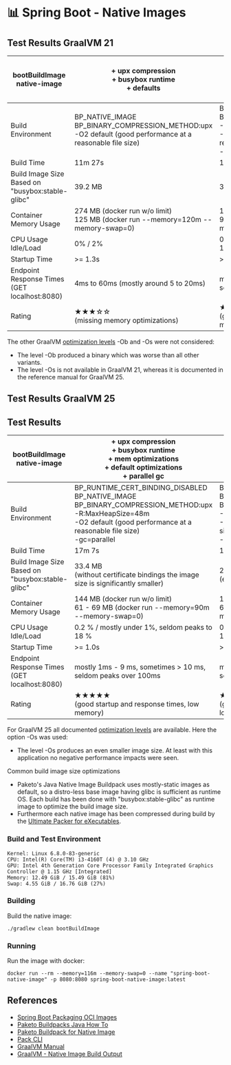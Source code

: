 
# 📊 Spring Boot - Native Images 

## Test Results GraalVM 21
| bootBuildImage native-image                                 | + upx compression<br> + busybox runtime<br> + defaults                                                          | + upx compression<br> + busybox runtime<br> + mem optimizations<br> + default optimizations<br> + parallel gc                                          |
|-------------------------------------------------------------|-----------------------------------------------------------------------------------------------------------------|--------------------------------------------------------------------------------------------------------------------------------------------------------|
| Build Environment                                           | BP_NATIVE_IMAGE<br>BP_BINARY_COMPRESSION_METHOD:upx<br>-O2 default (good performance at a reasonable file size) | BP_NATIVE_IMAGE<br>BP_BINARY_COMPRESSION_METHOD:upx<br>-R:MaxHeapSize=48m<br>-O2 default (good performance at a reasonable file size)<br> -gc=parallel | 
| Build Time                                                  | 11m 27s                                                                                                         | 11m 9s                                                                                                                                                 |
| Build Image Size<br>Based on "busybox:stable-glibc"         | 39.2 MB                                                                                                         | 39.4 MB                                                                                                                                                |
| Container Memory Usage                                      | 274 MB (docker run w/o limit)<br>125 MB (docker run --memory=120m --memory-swap=0)                              | 199 MB (docker run w/o limit)<br> 90 MB (docker run --memory=116m --memory-swap=0)                                                                     | 
| CPU Usage Idle/Load                                         | 0% / 2%                                                                                                         | 0.2 % / mostly under 1%, seldom peaks to 18 %                                                                                                          | 
| Startup Time | \>= 1.3s                                                                                                        | \>= 1.1s                                                                                                                                               |
| Endpoint Response Times<br>(GET localhost:8080)             | 4ms to 60ms  (mostly around 5 to 20ms)                                                                          | mostly 1ms - 9 ms, sometimes > 10 ms,<br>seldom peaks over 100ms                                                                                      | 
| Rating                                                      | ★★★☆☆<br>(missing memory optimizations)                                                                        | ★★★★☆<br>(good startup and response times, low memory)                                                                                                 |

The other GraalVM [optimization levels](https://www.graalvm.org/jdk25/reference-manual/native-image/optimizations-and-performance/) -Ob and -Os were not considered:
- The level -Ob produced a binary which was worse than all other variants.
- The level -Os is not available in GraalVM 21, whereas it is documented in the reference manual for GraalVM 25.<br>

## Test Results GraalVM 25
## Test Results
| bootBuildImage native-image                         | + upx compression<br> + busybox runtime<br> + mem optimizations<br> + default optimizations<br> + parallel gc                                                                              | + upx compression<br> + busybox runtime<br> + mem optimizations<br> + optimize for size<br> + parallel gc                                                                        |
|-----------------------------------------------------|--------------------------------------------------------------------------------------------------------------------------------------------------------------------------------------------|----------------------------------------------------------------------------------------------------------------------------------------------------------------------------------|
| Build Environment                                   | BP_RUNTIME_CERT_BINDING_DISABLED<br>BP_NATIVE_IMAGE<br>BP_BINARY_COMPRESSION_METHOD:upx<br>-R:MaxHeapSize=48m<br>-O2 default (good performance at a reasonable file size)<br> -gc=parallel | BP_RUNTIME_CERT_BINDING_DISABLED<br>BP_NATIVE_IMAGE<br>BP_BINARY_COMPRESSION_METHOD:upx<br>-R:MaxHeapSize=48m<br>-Os (optimizations, but mainly for image size)<br> -gc=parallel | 
| Build Time                                          | 17m 7s                                                                                                                                                                                     | 16m 28s                                                                                                                                                                          |
| Build Image Size<br>Based on "busybox:stable-glibc" | 33.4 MB<br>(without certificate bindings the image size is significantly smaller)                                                                                                           | 29.2 MB<br>(even smaller because of -Os)                                                                                                                                         |
| Container Memory Usage                              | 144 MB (docker run w/o limit)<br> 61 - 69 MB (docker run --memory=90m --memory-swap=0)                                                                                                     | 124 MB (docker run w/o limit)<br> 66 MB (docker run --memory=90m --memory-swap=0)                                                                                                | 
| CPU Usage Idle/Load                                 | 0.2 % / mostly under 1%, seldom peaks to 18 %                                                                                                                                              | 0.2 % / mostly under 1%, seldom peaks to 18 %                                                                                                                                    | 
| Startup Time                                        | \>= 1.0s                                                                                                                                                                                   | \>= 1.0s                                                                                                                                                                         |
| Endpoint Response Times<br>(GET localhost:8080)     | mostly 1ms - 9 ms, sometimes > 10 ms, seldom peaks over 100ms                                                                                                                              | mostly 1ms - 9 ms, sometimes > 10 ms, seldom peaks over 100ms                                                                                                                    | 
| Rating                                              | ★★★★★<br>(good startup and response times, low memory)                                                                                                                                                             | ★★★★★<br>(good startup and response times, very low memory)                                                                                                                      |

For GraalVM 25 all documented [optimization levels](https://www.graalvm.org/jdk25/reference-manual/native-image/optimizations-and-performance/) are available. Here the option -Os was used:
- The level -Os produces an even smaller image size. At least with this application no negative performance impacts were seen.<br>

Common build image size optimizations
* Paketo's Java Native Image Buildpack uses mostly-static images as default, so a distro-less base image having glibc is sufficient as runtime OS. Each build has been done with "busybox:stable-glibc" as runtime image to optimize the build image size.
* Furthermore each native image has been compressed during build by the [Ultimate Packer for eXecutables](https://upx.github.io/).

### Build and Test Environment
`Kernel: Linux 6.8.0-83-generic`<br>
`CPU: Intel(R) Core(TM) i3-4160T (4) @ 3.10 GHz`<br>
`GPU: Intel 4th Generation Core Processor Family Integrated Graphics Controller @ 1.15 GHz [Integrated]`<br>
`Memory: 12.49 GiB / 15.49 GiB (81%)`<br>
`Swap: 4.55 GiB / 16.76 GiB (27%)`<br>

### Building
Build the native image:
```
./gradlew clean bootBuildImage
```

### Running
Run the image with docker:
```
docker run --rm --memory=116m --memory-swap=0 --name "spring-boot-native-image" -p 8080:8080 spring-boot-native-image:latest
```

## References
* [Spring Boot Packaging OCI Images](https://docs.spring.io/spring-boot/gradle-plugin/packaging-oci-image.html)
* [Paketo Buildpacks Java How To](https://paketo.io/docs/howto/java/)
* [Paketo Buildpack for Native Image](https://github.com/paketo-buildpacks/native-image)
* [Pack CLI](https://buildpacks.io/docs/for-platform-operators/how-to/integrate-ci/pack/)
* [GraalVM Manual](https://www.graalvm.org/latest/reference-manual/)
* [GraalVM - Native Image Build Output](https://github.com/oracle/graal/blob/master/docs/reference-manual/native-image/BuildOutput.md)
